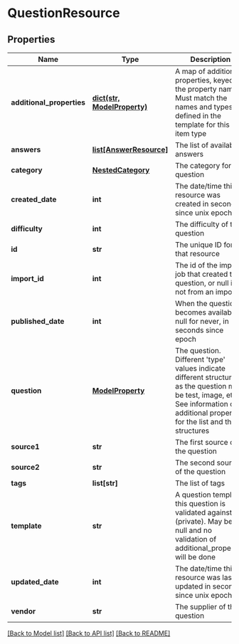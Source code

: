 # QuestionResource

## Properties
Name | Type | Description | Notes
------------ | ------------- | ------------- | -------------
**additional_properties** | [**dict(str, ModelProperty)**](ModelProperty.md) | A map of additional properties, keyed on the property name.  Must match the names and types defined in the template for this item type | [optional] 
**answers** | [**list[AnswerResource]**](AnswerResource.md) | The list of available answers | [optional] 
**category** | [**NestedCategory**](NestedCategory.md) | The category for the question | 
**created_date** | **int** | The date/time this resource was created in seconds since unix epoch | [optional] 
**difficulty** | **int** | The difficulty of the question | 
**id** | **str** | The unique ID for that resource | [optional] 
**import_id** | **int** | The id of the import job that created the question, or null if not from an import | [optional] 
**published_date** | **int** | When the question becomes available, null for never, in seconds since epoch | [optional] 
**question** | [**ModelProperty**](ModelProperty.md) | The question. Different &#39;type&#39; values indicate different structures as the question may be test, image, etc. See information on additional properties for the list and their structures | 
**source1** | **str** | The first source of the question | [optional] 
**source2** | **str** | The second source of the question | [optional] 
**tags** | **list[str]** | The list of tags | [optional] 
**template** | **str** | A question template this question is validated against (private). May be null and no validation of additional_properties will be done | [optional] 
**updated_date** | **int** | The date/time this resource was last updated in seconds since unix epoch | [optional] 
**vendor** | **str** | The supplier of the question | [optional] 

[[Back to Model list]](../README.md#documentation-for-models) [[Back to API list]](../README.md#documentation-for-api-endpoints) [[Back to README]](../README.md)


